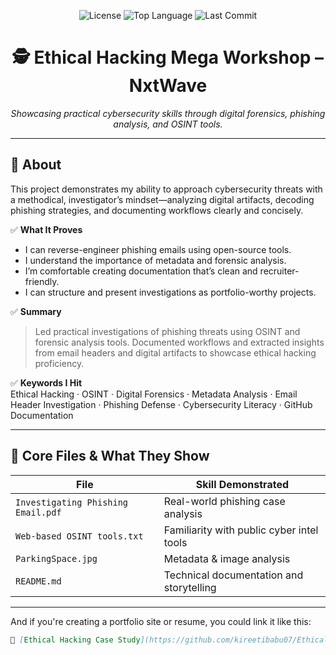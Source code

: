 <p align="center">
  <img src="https://img.shields.io/github/license/kireetibabu07/Ethical_Hacking_Mega_Workshop_NxtWave?style=for-the-badge" alt="License"/>
  <img src="https://img.shields.io/github/languages/top/kireetibabu07/Ethical_Hacking_Mega_Workshop_NxtWave?style=for-the-badge" alt="Top Language"/>
  <img src="https://img.shields.io/github/last-commit/kireetibabu07/Ethical_Hacking_Mega_Workshop_NxtWave?style=for-the-badge" alt="Last Commit"/>
</p>

<h1 align="center">🕵️ Ethical Hacking Mega Workshop – NxtWave</h1>
<p align="center"><i>Showcasing practical cybersecurity skills through digital forensics, phishing analysis, and OSINT tools.</i></p>

---

## 💼 About 

This project demonstrates my ability to approach cybersecurity threats with a methodical, investigator’s mindset—analyzing digital artifacts, decoding phishing strategies, and documenting workflows clearly and concisely.

✅ **What It Proves**  
- I can reverse-engineer phishing emails using open-source tools.  
- I understand the importance of metadata and forensic analysis.  
- I’m comfortable creating documentation that’s clean and recruiter-friendly.  
- I can structure and present investigations as portfolio-worthy projects.  

✅ **Summary**  
> Led practical investigations of phishing threats using OSINT and forensic analysis tools. Documented workflows and extracted insights from email headers and digital artifacts to showcase ethical hacking proficiency.

✅ **Keywords I Hit**  
Ethical Hacking · OSINT · Digital Forensics · Metadata Analysis · Email Header Investigation · Phishing Defense · Cybersecurity Literacy · GitHub Documentation

---

## 📁 Core Files & What They Show

| File | Skill Demonstrated |
|------|--------------------|
| `Investigating Phishing Email.pdf` | Real-world phishing case analysis |
| `Web-based OSINT tools.txt` | Familiarity with public cyber intel tools |
| `ParkingSpace.jpg` | Metadata & image analysis |
| `README.md` | Technical documentation and storytelling |

---

And if you're creating a portfolio site or resume, you could link it like this:
```markdown
🔗 [Ethical Hacking Case Study](https://github.com/kireetibabu07/Ethical_Hacking_Mega_Workshop_NxtWave)
